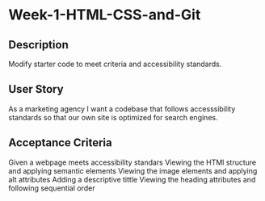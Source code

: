 # Week-1-HTML-CSS-and-Git
## Description
Modify starter code to meet criteria and accessibility standards.

## User Story
As a marketing agency I want a codebase that follows accesssibility standards
so that our own site is optimized for search engines.

## Acceptance Criteria
Given a webpage meets accessibility standars
Viewing the HTMl structure and applying semantic elements
Viewing the image elements and applying alt attributes
Adding a descriptive tittle
Viewing the heading attributes and following sequential order

